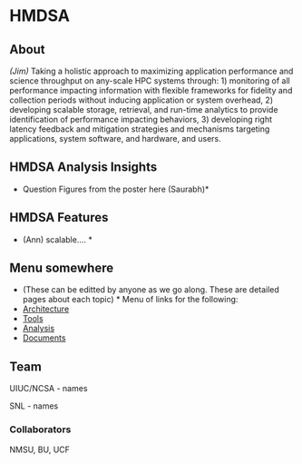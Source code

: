 HMDSA
=====

## About ## 
*(Jim)*
Taking a holistic approach to maximizing application performance and science throughput on any-scale HPC systems through: 1) monitoring of all performance impacting information with flexible frameworks for fidelity and collection periods without inducing application or system overhead, 2) developing scalable storage, retrieval, and run-time analytics to provide identification of performance impacting behaviors, 3) developing right latency feedback and mitigation strategies and mechanisms targeting applications, system software, and hardware, and users.

## HMDSA Analysis Insights ##
* Question Figures from the poster here (Saurabh)*

## HMDSA Features ##
* (Ann) scalable.... *

## Menu somewhere ##
* (These can be editted by anyone as we go along. These are detailed pages about each topic) *
Menu of links for the following:
* [Architecture](arch/index.md) 
* [Tools](tools/index.md)
* [Analysis](analysis/index.md)
* [Documents](docs/index.md)

## Team ##
UIUC/NCSA - names

SNL - names

### Collaborators ###
NMSU, BU, UCF
